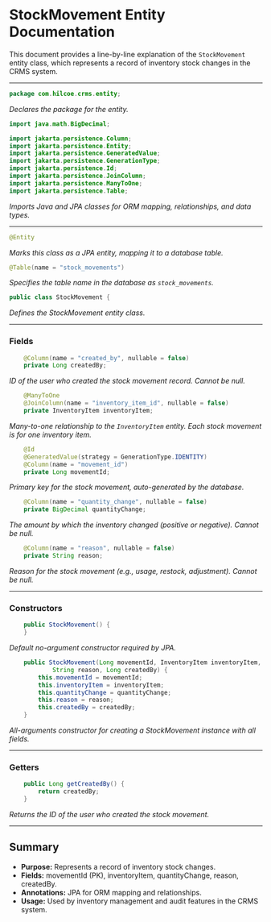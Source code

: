 # StockMovement Entity Documentation

This document provides a line-by-line explanation of the `StockMovement` entity class, which represents a record of inventory stock changes in the CRMS system.

---

```java
package com.hilcoe.crms.entity;
```
*Declares the package for the entity.*

```java
import java.math.BigDecimal;

import jakarta.persistence.Column;
import jakarta.persistence.Entity;
import jakarta.persistence.GeneratedValue;
import jakarta.persistence.GenerationType;
import jakarta.persistence.Id;
import jakarta.persistence.JoinColumn;
import jakarta.persistence.ManyToOne;
import jakarta.persistence.Table;
```
*Imports Java and JPA classes for ORM mapping, relationships, and data types.*

---

```java
@Entity
```
*Marks this class as a JPA entity, mapping it to a database table.*

```java
@Table(name = "stock_movements")
```
*Specifies the table name in the database as `stock_movements`.*

```java
public class StockMovement {
```
*Defines the StockMovement entity class.*

---

### Fields

```java
    @Column(name = "created_by", nullable = false)
    private Long createdBy;
```
*ID of the user who created the stock movement record. Cannot be null.*

```java
    @ManyToOne
    @JoinColumn(name = "inventory_item_id", nullable = false)
    private InventoryItem inventoryItem;
```
*Many-to-one relationship to the `InventoryItem` entity. Each stock movement is for one inventory item.*

```java
    @Id
    @GeneratedValue(strategy = GenerationType.IDENTITY)
    @Column(name = "movement_id")
    private Long movementId;
```
*Primary key for the stock movement, auto-generated by the database.*

```java
    @Column(name = "quantity_change", nullable = false)
    private BigDecimal quantityChange;
```
*The amount by which the inventory changed (positive or negative). Cannot be null.*

```java
    @Column(name = "reason", nullable = false)
    private String reason;
```
*Reason for the stock movement (e.g., usage, restock, adjustment). Cannot be null.*

---

### Constructors

```java
    public StockMovement() {
    }
```
*Default no-argument constructor required by JPA.*

```java
    public StockMovement(Long movementId, InventoryItem inventoryItem, java.math.BigDecimal quantityChange,
            String reason, Long createdBy) {
        this.movementId = movementId;
        this.inventoryItem = inventoryItem;
        this.quantityChange = quantityChange;
        this.reason = reason;
        this.createdBy = createdBy;
    }
```
*All-arguments constructor for creating a StockMovement instance with all fields.*

---

### Getters

```java
    public Long getCreatedBy() {
        return createdBy;
    }
```
*Returns the ID of the user who created the stock movement.*

---

## Summary
- **Purpose:** Represents a record of inventory stock changes.
- **Fields:** movementId (PK), inventoryItem, quantityChange, reason, createdBy.
- **Annotations:** JPA for ORM mapping and relationships.
- **Usage:** Used by inventory management and audit features in the CRMS system.
